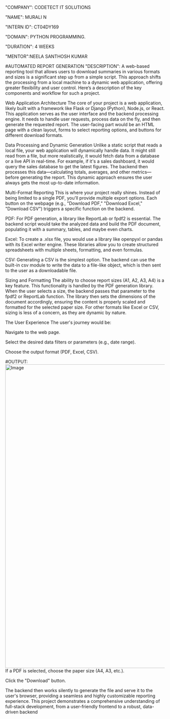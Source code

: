 "COMPANY": CODETECT IT SOLUTIONS

"NAME": MURALI N

"INTERN ID": CT04DY169

"DOMAIN": PYTHON PROGRAMMING.

"DURATION": 4 WEEKS

"MENTOR":NEELA SANTHOSH KUMAR

#AUTOMATED REPORT GENERATION
"DESCRIPTION":
A web-based reporting tool that allows users to download summaries in various formats and sizes is a significant step up from a simple script. This approach shifts the processing from a local machine to a dynamic web application, offering greater flexibility and user control. Here’s a description of the key components and workflow for such a project.

Web Application Architecture
The core of your project is a web application, likely built with a framework like Flask or Django (Python), Node.js, or React. This application serves as the user interface and the backend processing engine. It needs to handle user requests, process data on the fly, and then generate the requested report. The user-facing part would be an HTML page with a clean layout, forms to select reporting options, and buttons for different download formats.

Data Processing and Dynamic Generation
Unlike a static script that reads a local file, your web application will dynamically handle data. It might still read from a file, but more realistically, it would fetch data from a database or a live API in real-time. For example, if it's a sales dashboard, it would query the sales database to get the latest figures. The backend then processes this data—calculating totals, averages, and other metrics—before generating the report. This dynamic approach ensures the user always gets the most up-to-date information.

Multi-Format Reporting
This is where your project really shines. Instead of being limited to a single PDF, you'll provide multiple export options. Each button on the webpage (e.g., "Download PDF," "Download Excel," "Download CSV") triggers a specific function on the backend.

PDF: For PDF generation, a library like ReportLab or fpdf2 is essential. The backend script would take the analyzed data and build the PDF document, populating it with a summary, tables, and maybe even charts.

Excel: To create a .xlsx file, you would use a library like openpyxl or pandas with its Excel writer engine. These libraries allow you to create structured spreadsheets with multiple sheets, formatting, and even formulas.

CSV: Generating a CSV is the simplest option. The backend can use the built-in csv module to write the data to a file-like object, which is then sent to the user as a downloadable file.

Sizing and Formatting
The ability to choose report sizes (A1, A2, A3, A4) is a key feature. This functionality is handled by the PDF generation library. When the user selects a size, the backend passes that parameter to the fpdf2 or ReportLab function. The library then sets the dimensions of the document accordingly, ensuring the content is properly scaled and formatted for the selected paper size. For other formats like Excel or CSV, sizing is less of a concern, as they are dynamic by nature.

The User Experience
The user's journey would be:

Navigate to the web page.

Select the desired data filters or parameters (e.g., date range).

Choose the output format (PDF, Excel, CSV).

#OUTPUT:<img width="1914" height="959" alt="Image" src="https://github.com/user-attachments/assets/600026c3-c78f-46a8-ba53-7743792283c2" />
If a PDF is selected, choose the paper size (A4, A3, etc.).

Click the "Download" button.

The backend then works silently to generate the file and serve it to the user's browser, providing a seamless and highly customizable reporting experience. This project demonstrates a comprehensive understanding of full-stack development, from a user-friendly frontend to a robust, data-driven backend
